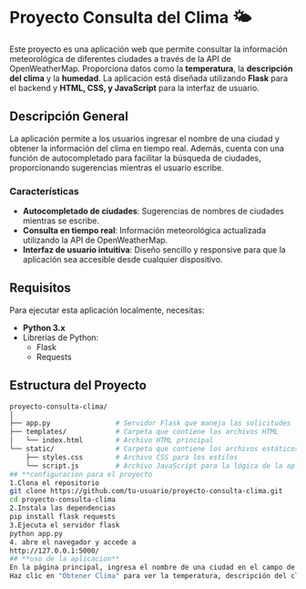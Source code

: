 # **Proyecto Consulta del Clima 🌤️**

Este proyecto es una aplicación web que permite consultar la información meteorológica de diferentes ciudades a través de la API de OpenWeatherMap. Proporciona datos como la **temperatura**, la **descripción del clima** y la **humedad**. La aplicación está diseñada utilizando **Flask** para el backend y **HTML, CSS, y JavaScript** para la interfaz de usuario.

## **Descripción General**

La aplicación permite a los usuarios ingresar el nombre de una ciudad y obtener la información del clima en tiempo real. Además, cuenta con una función de autocompletado para facilitar la búsqueda de ciudades, proporcionando sugerencias mientras el usuario escribe.

### **Características**
- **Autocompletado de ciudades**: Sugerencias de nombres de ciudades mientras se escribe.
- **Consulta en tiempo real**: Información meteorológica actualizada utilizando la API de OpenWeatherMap.
- **Interfaz de usuario intuitiva**: Diseño sencillo y responsive para que la aplicación sea accesible desde cualquier dispositivo.

## **Requisitos**

Para ejecutar esta aplicación localmente, necesitas:

- **Python 3.x**
- Librerías de Python:
  - Flask
  - Requests

## **Estructura del Proyecto**

```bash
proyecto-consulta-clima/
│
├── app.py                # Servidor Flask que maneja las solicitudes
├── templates/            # Carpeta que contiene los archivos HTML
│   └── index.html        # Archivo HTML principal
└── static/               # Carpeta que contiene los archivos estáticos (CSS, JS)
    ├── styles.css        # Archivo CSS para los estilos
    └── script.js         # Archivo JavaScript para la lógica de la aplicación
## **configuracion para el proyecto
1.Clona el repositorio
git clone https://github.com/tu-usuario/proyecto-consulta-clima.git
cd proyecto-consulta-clima
2.Instala las dependencias
pip install flask requests
3.Ejecuta el servidor flask
python app.py
4. abre el navegador y accede a
http://127.0.0.1:5000/
## **uso de la aplicacion**
En la página principal, ingresa el nombre de una ciudad en el campo de texto. Mientras escribes, se mostrarán sugerencias de ciudades.
Haz clic en "Obtener Clima" para ver la temperatura, descripción del clima y humedad de la ciudad seleccionada.


